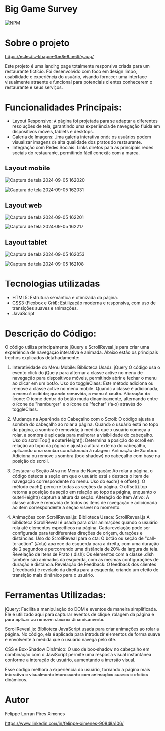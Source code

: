 # Big Game Survey 
[![NPM](https://img.shields.io/npm/l/react)](https://github.com/felippeximenes/landingpagerestaurante/blob/main/LICENSE) 

# Sobre o projeto

https://eclectic-khapse-fbe8e8.netlify.app/

Este projeto é uma landing page totalmente responsiva criada para um restaurante fictício. Foi desenvolvido com foco em design limpo, usabilidade e experiência do usuário, visando fornecer uma interface visualmente atraente e funcional para potenciais clientes conhecerem o restaurante e seus serviços.

# Funcionalidades Principais:

- Layout Responsivo: A página foi projetada para se adaptar a diferentes resoluções de tela, garantindo uma experiência de navegação fluida em dispositivos móveis, tablets e desktops.
- Galeria de Imagens: Uma galeria interativa onde os usuários podem visualizar imagens de alta qualidade dos pratos do restaurante.
- Integração com Redes Sociais: Links diretos para as principais redes sociais do restaurante, permitindo fácil conexão com a marca.


## Layout mobile

![Captura de tela 2024-09-05 162020](https://github.com/user-attachments/assets/171c2269-392c-4594-843f-d604ad531dc0)

![Captura de tela 2024-09-05 162031](https://github.com/user-attachments/assets/246588ca-ea98-4b67-b4f6-4e5e23700145)

## Layout web

![Captura de tela 2024-09-05 162201](https://github.com/user-attachments/assets/e089145c-cb13-4fd8-999c-b0e6e81fde33)

![Captura de tela 2024-09-05 162217](https://github.com/user-attachments/assets/907cc2ea-9b15-4e5a-9f98-7592ec1222f8)


## Layout tablet

![Captura de tela 2024-09-05 162053](https://github.com/user-attachments/assets/d8515bb2-3b55-4a51-8ad6-8a385b7c79c4)

![Captura de tela 2024-09-05 162108](https://github.com/user-attachments/assets/93d97bbc-4e1b-4256-976d-ada17a895294)

# Tecnologias utilizadas

- HTML5: Estrutura semântica e otimizada da página.
- CSS3 (Flexbox e Grid): Estilização moderna e responsiva, com uso de transições suaves e animações.
- JavaScript

# Descrição do Código:

O código utiliza principalmente jQuery e ScrollReveal.js para criar uma experiência de navegação interativa e animada. Abaixo estão os principais trechos explicados detalhadamente:

1. Interatividade do Menu Mobile:
Biblioteca Usada: jQuery
O código usa o evento click do jQuery para alternar a classe active no menu de navegação para dispositivos móveis, permitindo abrir e fechar o menu ao clicar em um botão.
Uso do toggleClass: Este método adiciona ou remove a classe active no menu mobile. Quando a classe é adicionada, o menu é exibido; quando removida, o menu é oculto.
Alteração do Ícone: O ícone dentro do botão muda dinamicamente, alternando entre o ícone de "hamburger" e o ícone de "fechar" (fa-x) através do toggleClass.

2. Mudança na Aparência do Cabeçalho com o Scroll:
O código ajusta a sombra do cabeçalho ao rolar a página. Quando o usuário está no topo da página, a sombra é removida; à medida que o usuário começa a rolar, a sombra é aplicada para melhorar a visibilidade do cabeçalho.
Uso do scrollTop() e outerHeight(): Determina a posição do scroll em relação ao topo da página e ajusta a altura externa do cabeçalho, aplicando uma sombra condicionada à rolagem.
Animação de Sombra: Adiciona ou remove a sombra (box-shadow) no cabeçalho com base na posição do scroll.

3. Destacar a Seção Ativa no Menu de Navegação:
Ao rolar a página, o código detecta a seção em que o usuário está e destaca o item de navegação correspondente no menu.
Uso do each() e offset(): O método each() percorre todas as seções da página. O offset().top retorna a posição da seção em relação ao topo da página, enquanto o outerHeight() captura a altura da seção.
Alteração do Item Ativo: A classe active é removida de todos os itens de navegação e adicionada ao item correspondente à seção visível no momento.
4. Animações com ScrollReveal.js:
Biblioteca Usada: ScrollReveal.js
A biblioteca ScrollReveal é usada para criar animações quando o usuário rola até elementos específicos na página. Cada revelação pode ser configurada para ter diferentes direções de origem, durações e distâncias.
Uso do ScrollReveal para o cta: O botão ou seção de "call-to-action" (#cta) aparece da esquerda para a direita, com uma duração de 2 segundos e percorrendo uma distância de 20% da largura da tela.
Revelação de Itens de Prato (.dish): Os elementos com a classe .dish também são animados da esquerda, com as mesmas configurações de duração e distância.
Revelação de Feedback: O feedback dos clientes (.feedback) é revelado da direita para a esquerda, criando um efeito de transição mais dinâmico para o usuário.

# Ferramentas Utilizadas:
jQuery: Facilita a manipulação do DOM e eventos de maneira simplificada. Ele é utilizado aqui para capturar eventos de clique, rolagem da página e para aplicar ou remover classes dinamicamente.

ScrollReveal.js: Biblioteca JavaScript usada para criar animações ao rolar a página. No código, ela é aplicada para introduzir elementos de forma suave e envolvente à medida que o usuário navega pelo site.

CSS e Box-Shadow Dinâmico: O uso de box-shadow no cabeçalho em combinação com o JavaScript permite uma resposta visual instantânea conforme a interação do usuário, aumentando a imersão visual.

Esse código melhora a experiência do usuário, tornando a página mais interativa e visualmente interessante com animações suaves e efeitos dinâmicos.

# Autor

Felippe Lorran Pires Ximenes

https://www.linkedin.com/in/felippe-ximenes-90848a106/
